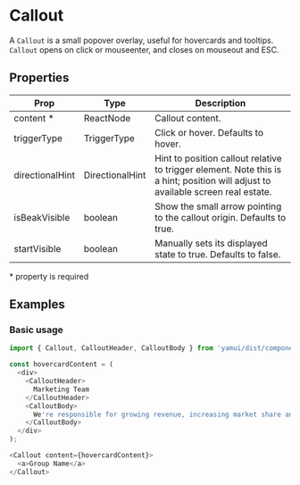# Callout

A `Callout` is a small popover overlay, useful for hovercards and tooltips. `Callout` opens on click or mouseenter, and closes on mouseout and ESC.

## Properties

| Prop | Type | Description |
| ---- | ---- | ----------- |
| content * | ReactNode | Callout content. |
| triggerType | TriggerType | Click or hover. Defaults to hover. |
| directionalHint | DirectionalHint | Hint to position callout relative to trigger element. Note this is a hint; position will adjust to available screen real estate. |
| isBeakVisible | boolean| Show the small arrow pointing to the callout origin. Defaults to true. |
| startVisible | boolean| Manually sets its displayed state to true. Defaults to false. |

\* property is required

## Examples

### Basic usage

```js
import { Callout, CalloutHeader, CalloutBody } from 'yamui/dist/components/Callout';

const hovercardContent = (
  <div>
    <CalloutHeader>
      Marketing Team
    </CalloutHeader>
    <CalloutBody>
      We're responsible for growing revenue, increasing market share and contributing to company growth and profitability.
    </CalloutBody>
  </div>
);

<Callout content={hovercardContent}>
  <a>Group Name</a>
</Callout>
```
